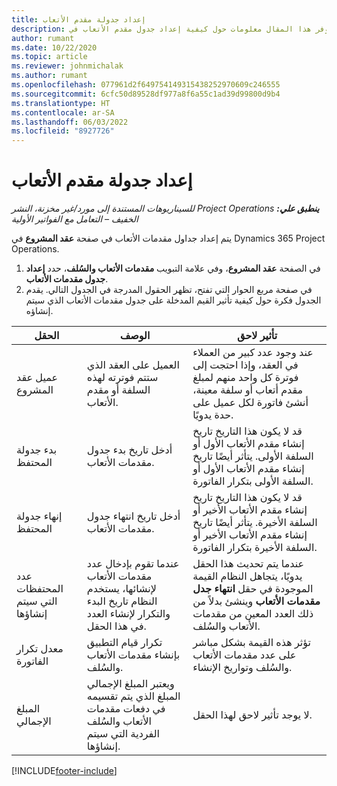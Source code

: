 ```yaml
---
title: إعداد جدولة مقدم الأتعاب
description: يوفر هذا المقال معلومات حول كيفية إعداد جدول مقدم الأتعاب‬ في Project Operations.
author: rumant
ms.date: 10/22/2020
ms.topic: article
ms.reviewer: johnmichalak
ms.author: rumant
ms.openlocfilehash: 077961d2f649754149315438252970609c246555
ms.sourcegitcommit: 6cfc50d89528df977a8f6a55c1ad39d99800d9b4
ms.translationtype: HT
ms.contentlocale: ar-SA
ms.lasthandoff: 06/03/2022
ms.locfileid: "8927726"
---
```

# <a name="set-up-a-retainer-schedule"></a>إعداد جدولة مقدم الأتعاب

_**ينطبق علي:** ‏‫Project Operations للسيناريوهات المستندة إلى مورد/غير مخزنة‬، ‏‫النشر الخفيف – التعامل مع الفواتير الأولية‬_

يتم إعداد جداول مقدمات الأتعاب في صفحة **عقد المشروع** في Dynamics 365 Project Operations.

1. في الصفحة **عقد المشروع**، وفي علامة التبويب **مقدمات الأتعاب والسُلف**، حدد **إعداد جدول مقدمات الأتعاب**.
2. في صفحة مربع الحوار التي تفتح، تظهر الحقول المدرجة في الجدول التالي. يقدم الجدول فكرة حول كيفية تأثير القيم المدخلة على جدول مقدمات الأتعاب الذي سيتم إنشاؤه.

| الحقل | ‏‏الوصف | تأثير لاحق |
| --- | --- | --- |
| عميل عقد المشروع | العميل على العقد الذي ستتم فوترته لهذه السلفة أو مقدم الأتعاب. | عند وجود عدد كبير من العملاء في العقد، وإذا احتجت إلى فوترة كل واحد منهم لمبلغ مقدم أتعاب أو سلفة معينة، أنشئ فاتورة لكل عميل على حدة يدويًا. |
| بدء جدولة المحتفظ | أدخل تاريخ بدء جدول مقدمات الأتعاب. | قد لا يكون هذا التاريخ تاريخ إنشاء مقدم الأتعاب الأول أو السلفة الأولى. يتأثر أيضًا تاريخ إنشاء مقدم الأتعاب الأول أو السلفة الأولى بتكرار الفاتورة. |
| إنهاء جدولة المحتفظ | أدخل تاريخ انتهاء جدول مقدمات الأتعاب. | قد لا يكون هذا التاريخ تاريخ إنشاء مقدم الأتعاب الأخير أو السلفة الأخيرة. يتأثر أيضًا تاريخ إنشاء مقدم الأتعاب الأخير أو السلفة الأخيرة بتكرار الفاتورة. |
| عدد المحتفظات التي سيتم إنشاؤها | عندما تقوم بإدخال عدد مقدمات الأتعاب لإنشائها، يستخدم النظام تاريخ البدء والتكرار لإنشاء العدد في هذا الحقل. | عندما يتم تحديث هذا الحقل يدويًا، يتجاهل النظام القيمة الموجودة في حقل **انتهاء جدل مقدمات الأتعاب** وينشئ بدلاً من ذلك العدد المعين من مقدمات الأتعاب والسُلف. |
| معدل تكرار الفاتورة | تكرار قيام التطبيق بإنشاء مقدمات الأتعاب والسُلف. | تؤثر هذه القيمة بشكل مباشر على عدد مقدمات الأتعاب والسُلف وتواريخ الإنشاء. |
| ‏‫المبلغ الإجمالي | ويعتبر المبلغ الإجمالي المبلغ الذي يتم تقسيمه في دفعات مقدمات الأتعاب والسُلف الفردية التي سيتم إنشاؤها. | لا يوجد تأثير لاحق لهذا الحقل. |


[!INCLUDE[footer-include](../../includes/footer-banner.md)]